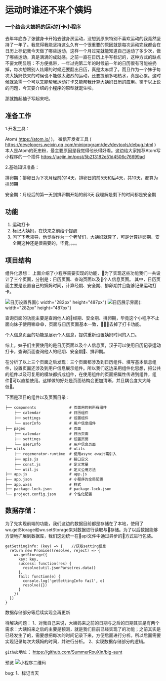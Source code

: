 # 运动时谁还不来个姨妈

### 一个结合大姨妈的运动打卡小程序

去年年底办了张健身卡开始去健身房运动，没想到原来特别不喜欢运动的我竟然坚持了一年了。我觉得我能坚持这么久有一个很重要的原因就是每次运动完我都会在日历上标记我今天做了哪些运动，这样一个月过完就能知道自己运动了多少次，做了哪些运动，真是满满的成就感。之前一直在日历上手写标记的，这种方式的缺点不要太明显哦：不方便携带，一年过完第二年的时候前一年的日历很有可能被扔掉，每次想跟别人炫耀的时候还要翻出日历，真是太麻烦了。而且作为一个妹子每次大姨妈快来的时候也不能做太激烈的运动，还要提前多喝热水，真是心累。这时候就急需一个可以又能帮我运动打卡又能帮我计算大姨妈日历的应用。鉴于以上说的问题，今天要介绍的小程序的原型就诞生啦。

那就撸起袖子写起来吧。

## 准备工作

1.开发工具：

Atom( https://atom.io/ )， 微信开发者工具 ( https://developers.weixin.qq.com/miniprogram/dev/devtools/debug.html )
本人是Atom的死忠粉，最主要原因是我觉得他长得好看。这边给大家推荐Atom写小程序的一个插件
https://juejin.im/post/5b213182e51d4506c76699ad

2.基础知识准备：

排卵期：排卵日为下次月经前的14天，排卵日的前5天和后4天，共10天，都算为排卵期

安全期：月经后的第一天到排卵期开始的前3天  我理解是剩下的时间都是安全期

## 功能

1. 运动打卡
2. 标记大姨妈，在快来之前给个提醒
3. 问了下老领导，他觉得作为一个老爷们，大姨妈就算了，可是计算排卵期、安全期这种还是很需要的，毕竟。。。。

## 项目结构

组件化思想：
上面介绍了小程序需要实现的功能，为了实现这些功能我们一共设计了三个页面，分别是：日历页面、查询页面以及个人信息页面。
其中，日历页面主要是设置自己的姨妈时间，计算经期、安全期、排卵期并且能够记录运动打卡。

![日历设置界面](./readmePic/calendar_set.png){: width="282px" height="487px"}
![日历展示界面](./readmePic/calendar_show.png){: width="282px" height="487px"}

查询页面的功能主要是查询他人的经期、安全期、排卵期，毕竟这个小程序不止面向妹子使用嘛😄😄，页面与日历页面基本一致，去掉了打卡功能。

个人信息页面的功能是展示个人信息，提供重新设置姨妈时间的入口。

综上，妹子们主要使用的是日历页面以及个人信息页，汉子可以使用日历记录运动打卡，查询页面查询他人的经期、安全期、排卵期。

在分析了以上三个页面之后发现：三个页面都涉及到日历组件、填写基本信息组件，设置页面还涉及到用户信息展示组件。所以我们这边采用组件化思想，把公共的组件以及可复用的模块都拆成组件，在使用组件的页面把属性传递到组件，组件可以直接使用。这样做的好处是页面结构会更加清晰，并且耦合度大大降低。

下面是项目的组件以及页面目录：

```
├── components               # 页面用的到所有组件
    ├── calendar             # 日历组件
    ├── settings             # 设置组件
    └── userInfo             # 用户信息组件
├── pages                    # 页面
    ├── calendar             # 日历页面
    ├── settings             # 设置页面
    └── userInfo             # 用户信息页面
├── utils                    # utils
    ├── regenerator-runtime  # 使用async await需引入
    ├── apis.js              # 接口定义
    ├── const.js             # 定义常量
    └── util.js              # 定义公用方法
├── app.js                   # app.js
├── app.json                 # 小程序的全局配置
├── app.wxss                 # 样式
├── package-lock.json        # package-lock.json
└── project.config.json      # 个性化配置
```

## 数据存储：
为了先实现前端的功能，我们这边的数据目前都是存储在了本地，使用了wx.getStorage和wx.setStorage来对数据进行读取与存储。为了以后数据能够方便地扩展到数据库，我们这边统一在api文件中通过异步的方式进行包装。

```
getSettingInfo: (key) => {    //获取setting信息
  return new Promise((resolve, reject) => {
    wx.getStorage({
      key: key,
      success: function(res) {
        resolve(util.jsonParse(res.data))
      },
      fail: function(e) {
        console.log('getSettingInfo fail', e)
        resolve({})
      }
    })
  })
}
```

数据存储部分等后续实现会再更新


待解决问题：
1、对我自己来说，大姨妈来之前的日期与之后的日期其实是有两个需求：大姨妈来之后的主要是预测，就是我们目前已经实现了的功能；之前其实是已经发生了的，需要想把每次的时间记录下来，方便后面进行分析。所以后面需要实现记录每次大姨妈的时间，并进行分析。
2、实现数据存储部分的逻辑。

`github`地址：
https://github.com/SummerRouXin/big-aunt

预览
![小程序二维码](./readmePic/qrcode.jpg)

bug:
1、标记当天